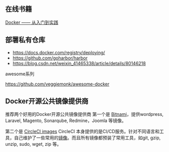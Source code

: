## 在线书籍

[Docker —— 从入门到实践](https://yeasy.gitbooks.io/docker_practice)

## 部署私有仓库
* https://docs.docker.com/registry/deploying/
* https://github.com/goharbor/harbor
* https://blog.csdn.net/weixin_41465338/article/details/80146218

awesome系列

https://github.com/veggiemonk/awesome-docker

## Docker开源公共镜像提供商

推荐两个好用的Docker开源公共镜像提供商
第一个是 [Bitnami](https://github.com/bitnami)，提供wordpress, Laravel, Magento, Sonarqube, Redmine，Joomla 等镜像。

第二个是 [CircleCI images](https://github.com/circleci/circleci-images)
CircleCI 本身提供的是CI/CD服务。针对不同语言和工具，自己维护了一些常用的[镜像](https://circleci.com/docs/2.0/circleci-images/)。而且所有镜像都预装了常用工具，如git, gzip, unzip, sudo, wget, zip 等。
